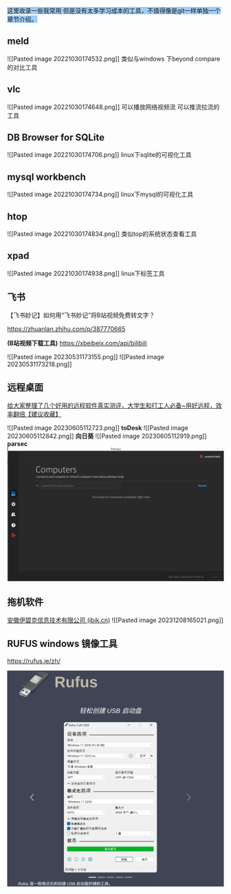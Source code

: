 
```toc
```
<span style="background:#A0CCF6">这里收录一些我常用 但是没有太多学习成本的工具，不值得像是git一样单独一个章节介绍。</span>


## meld
![[Pasted image 20221030174532.png]]
类似与windows 下beyond compare的对比工具

## vlc
![[Pasted image 20221030174648.png]]
可以播放网络视频流 可以推流拉流的工具

## DB Browser for SQLite
![[Pasted image 20221030174706.png]]
linux下sqlite的可视化工具

## mysql workbench
![[Pasted image 20221030174734.png]]
linux下mysql的可视化工具

## htop
![[Pasted image 20221030174834.png]]
类似top的系统状态查看工具

## xpad
![[Pasted image 20221030174938.png]]
linux下标签工具


## 飞书
【飞书妙记】如何用“飞书妙记”将B站视频免费转文字？

https://zhuanlan.zhihu.com/p/387770665

**(B站视频下载工具)** https://xbeibeix.com/api/bilibili  

![[Pasted image 20230531173155.png]]
![[Pasted image 20230531173218.png]]


## 远程桌面
[ 给大家整理了几个好用的远程软件真实测评，大学生和打工人必备~用好远程，效率翻倍【建议收藏】](https://springmeng.blog.csdn.net/article/details/127294014)

![[Pasted image 20230605112723.png]]
**toDesk**
![[Pasted image 20230605112842.png]]
**向日葵**
![[Pasted image 20230605112919.png]]
**parsec**
![](附件/Pasted%20image%2020240201134608.png)

## 拖机软件 
[安徽伊碧克信息技术有限公司 (ibik.cn)](https://www.ibik.cn/)
![[Pasted image 20231208165021.png]]

## RUFUS  windows 镜像工具
https://rufus.ie/zh/

![](附件/fe87179ecbe7e3cd186f52a44af703a.png)
